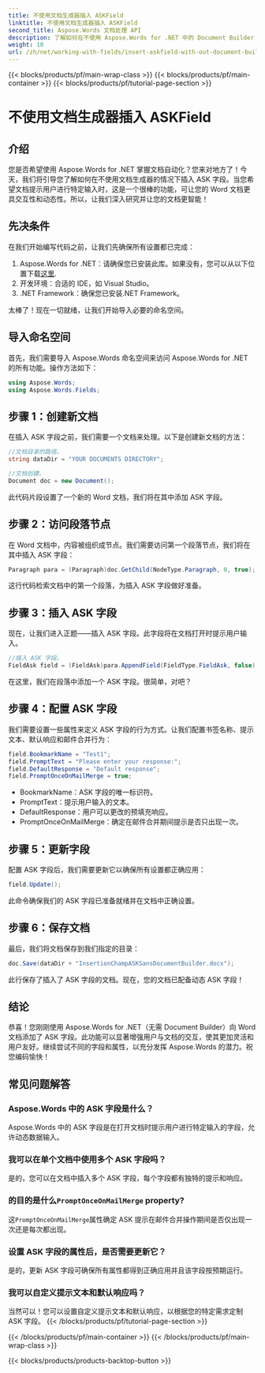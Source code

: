 ```yaml
---
title: 不使用文档生成器插入 ASKField
linktitle: 不使用文档生成器插入 ASKField
second_title: Aspose.Words 文档处理 API
description: 了解如何在不使用 Aspose.Words for .NET 中的 Document Builder 的情况下插入 ASK 字段。按照本指南动态增强您的 Word 文档。
weight: 10
url: /zh/net/working-with-fields/insert-askfield-with-out-document-builder/
---
```


{{< blocks/products/pf/main-wrap-class >}}
{{< blocks/products/pf/main-container >}}
{{< blocks/products/pf/tutorial-page-section >}}

# 不使用文档生成器插入 ASKField

## 介绍

您是否希望使用 Aspose.Words for .NET 掌握文档自动化？您来对地方了！今天，我们将引导您了解如何在不使用文档生成器的情况下插入 ASK 字段。当您希望文档提示用户进行特定输入时，这是一个很棒的功能，可让您的 Word 文档更具交互性和动态性。所以，让我们深入研究并让您的文档更智能！

## 先决条件

在我们开始编写代码之前，让我们先确保所有设置都已完成：

1.  Aspose.Words for .NET：请确保您已安装此库。如果没有，您可以从以下位置下载[这里](https://releases.aspose.com/words/net/).
2. 开发环境：合适的 IDE，如 Visual Studio。
3. .NET Framework：确保您已安装.NET Framework。

太棒了！现在一切就绪，让我们开始导入必要的命名空间。

## 导入命名空间

首先，我们需要导入 Aspose.Words 命名空间来访问 Aspose.Words for .NET 的所有功能。操作方法如下：

```csharp
using Aspose.Words;
using Aspose.Words.Fields;
```

## 步骤 1：创建新文档

在插入 ASK 字段之前，我们需要一个文档来处理。以下是创建新文档的方法：

```csharp
//文档目录的路径。
string dataDir = "YOUR DOCUMENTS DIRECTORY";

//文档创建。
Document doc = new Document();
```

此代码片段设置了一个新的 Word 文档，我们将在其中添加 ASK 字段。

## 步骤 2：访问段落节点

在 Word 文档中，内容被组织成节点。我们需要访问第一个段落节点，我们将在其中插入 ASK 字段：

```csharp
Paragraph para = (Paragraph)doc.GetChild(NodeType.Paragraph, 0, true);
```

这行代码检索文档中的第一个段落，为插入 ASK 字段做好准备。

## 步骤 3：插入 ASK 字段

现在，让我们进入正题——插入 ASK 字段。此字段将在文档打开时提示用户输入。

```csharp
//插入 ASK 字段。
FieldAsk field = (FieldAsk)para.AppendField(FieldType.FieldAsk, false);
```

在这里，我们在段落中添加一个 ASK 字段。很简单，对吧？

## 步骤 4：配置 ASK 字段

我们需要设置一些属性来定义 ASK 字段的行为方式。让我们配置书签名称、提示文本、默认响应和邮件合并行为：

```csharp
field.BookmarkName = "Test1";
field.PromptText = "Please enter your response:";
field.DefaultResponse = "Default response";
field.PromptOnceOnMailMerge = true;
```

- BookmarkName：ASK 字段的唯一标识符。
- PromptText：提示用户输入的文本。
- DefaultResponse：用户可以更改的预填充响应。
- PromptOnceOnMailMerge：确定在邮件合并期间提示是否只出现一次。

## 步骤 5：更新字段

配置 ASK 字段后，我们需要更新它以确保所有设置都正确应用：

```csharp
field.Update();
```

此命令确保我们的 ASK 字段已准备就绪并在文档中正确设置。

## 步骤 6：保存文档

最后，我们将文档保存到我们指定的目录：

```csharp
doc.Save(dataDir + "InsertionChampASKSansDocumentBuilder.docx");
```

此行保存了插入了 ASK 字段的文档。现在，您的文档已配备动态 ASK 字段！

## 结论

恭喜！您刚刚使用 Aspose.Words for .NET（无需 Document Builder）向 Word 文档添加了 ASK 字段。此功能可以显著增强用户与文档的交互，使其更加灵活和用户友好。继续尝试不同的字段和属性，以充分发挥 Aspose.Words 的潜力。祝您编码愉快！

## 常见问题解答

### Aspose.Words 中的 ASK 字段是什么？
Aspose.Words 中的 ASK 字段是在打开文档时提示用户进行特定输入的字段，允许动态数据输入。

### 我可以在单个文档中使用多个 ASK 字段吗？
是的，您可以在文档中插入多个 ASK 字段，每个字段都有独特的提示和响应。

### 的目的是什么`PromptOnceOnMailMerge` property?
这`PromptOnceOnMailMerge`属性确定 ASK 提示在邮件合并操作期间是否仅出现一次还是每次都出现。

### 设置 ASK 字段的属性后，是否需要更新它？
是的，更新 ASK 字段可确保所有属性都得到正确应用并且该字段按预期运行。

### 我可以自定义提示文本和默认响应吗？
当然可以！您可以设置自定义提示文本和默认响应，以根据您的特定需求定制 ASK 字段。
{{< /blocks/products/pf/tutorial-page-section >}}

{{< /blocks/products/pf/main-container >}}
{{< /blocks/products/pf/main-wrap-class >}}

{{< blocks/products/products-backtop-button >}}
